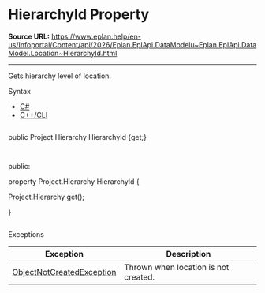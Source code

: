 # HierarchyId Property

**Source URL:** https://www.eplan.help/en-us/Infoportal/Content/api/2026/Eplan.EplApi.DataModelu~Eplan.EplApi.DataModel.Location~HierarchyId.html

---

Gets hierarchy level of location.

Syntax

- [C#](#i-syntax-CS)
- [C++/CLI](#i-syntax-CPP2005)

```
```
public Project.Hierarchy HierarchyId {get;}
```
```

```
```
public:

property Project.Hierarchy HierarchyId {

   Project.Hierarchy get();

}
```
```

Exceptions

| Exception | Description |
| --- | --- |
| [ObjectNotCreatedException](Eplan.EplApi.DataModelu~Eplan.EplApi.DataModel.ObjectNotCreatedException.html) | Thrown when location is not created. |
